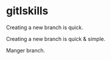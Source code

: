 # gitlskills
Creating a new branch is quick.

Creating a new branch is quick & simple.

Manger branch.
